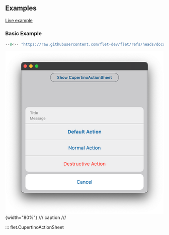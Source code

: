 ## Examples

[Live example](https://flet-controls-gallery.fly.dev/dialogs/cupertinoactionsheet)

### Basic Example

```python
--8<-- "https://raw.githubusercontent.com/flet-dev/flet/refs/heads/docs/sdk/python/examples/controls/cupertino-action-sheet/basic.py"
```

![basic](https://raw.githubusercontent.com/flet-dev/flet/docs/sdk/python/examples/python/controls/cupertino-action-sheet/media/basic.png){width="80%"}
/// caption
///

::: flet.CupertinoActionSheet
